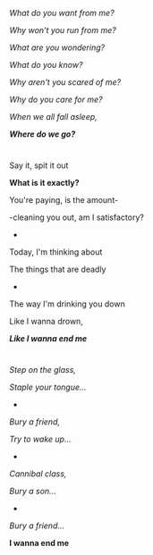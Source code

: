 _What do you want from me?_

_Why won't you run from me?_

_What are you wondering?_

_What do you know?_

_Why aren't you scared of me?_

_Why do you care for me?_

_When we all fall asleep,_

**_Where do we go?_**

#

Say it, spit it out

**What is it exactly?**

You're paying, is the amount-

-cleaning you out, am I satisfactory?

-

Today, I'm thinking about

The things that are deadly

-

The way I'm drinking you down

Like I wanna drown,

**_Like I wanna end me_**

#

_Step on the glass,_

_Staple your tongue..._

-

_Bury a friend,_

_Try to wake up..._

-

_Cannibal class,_

_Bury a son..._

-

_Bury a friend..._

**I wanna end me**
